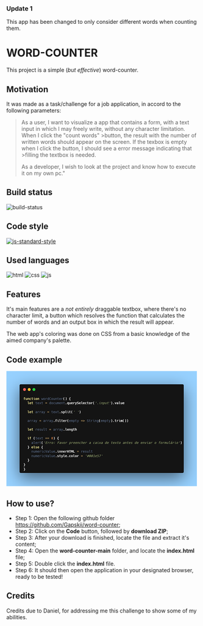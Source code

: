 ### Update 1
 This app has been changed to only consider different words when counting them.

# WORD-COUNTER

This project is a simple (*but effective*) word-counter.

## Motivation

It was made as a task/challenge for a job application, in accord to the following parameters:

>As a user, I want to visualize a app that contains a form, with a text input in which I may
>freely write, without any character limitation. When I click the "count words" >button, the
>result with the number of written words should appear on the screen. If the texbox is empty
>when I click the button, I should see a error message indicating that >filling the textbox is needed.
>
>As a developer, I wish to look at the project and know how to execute it on my own pc."

## Build status

![build-status](https://img.shields.io/badge/build-finished-brightgreen)

## Code style

[![js-standard-style](https://img.shields.io/badge/code%20style-standard-brightgreen.svg?style=flat)](https://github.com/feross/standard)

## Used languages
![html](https://icomoon.io/iconsabf18a1/4/364.svg) ![css](https://icomoon.io/iconsabf18a1/4/171.svg) ![js](https://icomoon.io/iconsabf18a1/4/404.svg)
  

## Features

It's main features are a _not entirely_ draggable textbox, where there's no character limit, a button which resolves the function that calculates the number of words and an output box in which the result will appear.

The web app's coloring was done on CSS from a basic knowledge of the aimed company's palette.

## Code example
![code](assets/code-example.png)

## How to use?

* Step 1: Open the following github folder https://github.com/Gapskii/word-counter;
* Step 2: Click on the **Code** button, followed by **download ZIP**;
* Step 3: After your download is finished, locate the file and extract it's content;
* Step 4: Open the **word-counter-main** folder, and locate the **index.html** file;
* Step 5: Double click the **index.html** file.
* Step 6: It should then open the application in your designated browser, ready to be tested!

## Credits

Credits due to Daniel, for addressing me this challenge to show some of my abilities.
